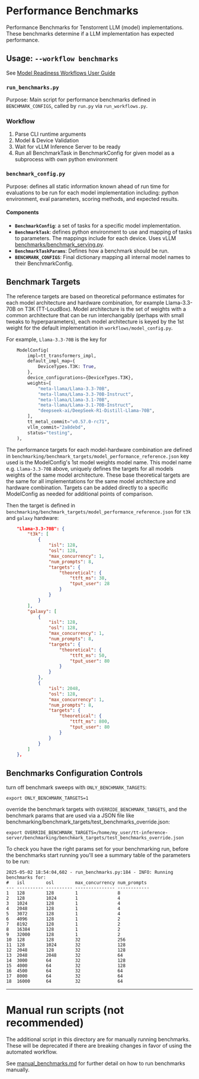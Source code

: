 # Performance Benchmarks

Performance Benchmarks for Tenstorrent LLM (model) implementations. These benchmarks determine if a LLM implementation has expected performance.

## Usage: `--workflow benchmarks`

See [Model Readiness Workflows User Guide](../docs/workflows_user_guide.md#performance-benchmarks)

### `run_benchmarks.py`

Purpose: Main script for performance benchmarks defined in `BENCHMARK_CONFIGS`, called by `run.py` via `run_workflows.py`.

### Workflow

1. Parse CLI runtime arguments
2. Model & Device Validation
3. Wait for vLLM Inference Server to be ready
4. Run all BenchmarkTask in BenchmarkConfig for given model as a subprocess with own python environment

### `benchmark_config.py`

Purpose: defines all static information known ahead of run time for evaluations to be run for each model implementation including: python environment, eval parameters, scoring methods, and expected results.

#### Components

- **`BenchmarkConfig`**: a set of tasks for a specific model implementation.
- **`BenchmarkTask`**: defines python environment to use and mapping of tasks to parameters. The mappings include for each device. Uses vLLM [benchmarks/benchmark_serving.py](https://github.com/vllm-project/vllm/blob/main/benchmarks/benchmark_serving.py).
- **`BenchmarkTaskParams`**: Defines how a benchmark should be run.
- **`BENCHMARK_CONFIGS`**: Final dictionary mapping all internal model names to their BenchmarkConfig.

## Benchmark Targets

The reference targets are based on theoretical peformance estimates for each model architecture and hardware combination, for example Llama-3.3-70B on T3K (TT-LoudBox). Model architecture is the set of weights with a common architecture that can be run interchangably (perhaps with small tweaks to hyperparameters), each model architecture is keyed by the 1st weight for the default implementation in `workflows/model_config.py`.

For example, `Llama-3.3-70B` is the key for
```python
    ModelConfig(
        impl=tt_transformers_impl,
        default_impl_map={
            DeviceTypes.T3K: True,
        },
        device_configurations={DeviceTypes.T3K},
        weights=[
            "meta-llama/Llama-3.3-70B",
            "meta-llama/Llama-3.3-70B-Instruct",
            "meta-llama/Llama-3.1-70B",
            "meta-llama/Llama-3.1-70B-Instruct",
            "deepseek-ai/DeepSeek-R1-Distill-Llama-70B",
        ],
        tt_metal_commit="v0.57.0-rc71",
        vllm_commit="2a8debd",
        status="testing",
    ),
```

The performance targets for each model-hardware combination are defined in `benchmarking/benchmark_targets/model_performance_reference.json` key used is the ModelConfig's 1st model weights model name. This model name e.g. `Llama-3.3-70B` above, uniquely defines the targets for all models weights of the same model architecture. These base theoretical targets are the same for all implementations for the same model architecture and hardware combination. Targets can be added directly to a specific ModelConfig as needed for additional points of comparison.

Then the target is defined in `benchmarking/benchmark_targets/model_performance_reference.json` for `t3k` and `galaxy` hardware:
```json
    "Llama-3.3-70B": {
        "t3k": [
            {
                "isl": 128,
                "osl": 128,
                "max_concurrency": 1,
                "num_prompts": 8,
                "targets": {
                    "theoretical": {
                        "ttft_ms": 38,
                        "tput_user": 28
                    }
                }
            }
        ],
        "galaxy": [
            {
                "isl": 128,
                "osl": 128,
                "max_concurrency": 1,
                "num_prompts": 8,
                "targets": {
                    "theoretical": {
                        "ttft_ms": 50,
                        "tput_user": 80
                    }
                }
            },
            {
                "isl": 2048,
                "osl": 128,
                "max_concurrency": 1,
                "num_prompts": 8,
                "targets": {
                    "theoretical": {
                        "ttft_ms": 800,
                        "tput_user": 80
                    }
                }
            }
        ]
    },
```

## Benchmarks Configuration Controls

turn off benchmark sweeps with `ONLY_BENCHMARK_TARGETS`:
```
export ONLY_BENCHMARK_TARGETS=1
```
override the benchmark targets with `OVERRIDE_BENCHMARK_TARGETS`, and the benchmark params that are used via a JSON file like benchmarking/benchmark_targets/test_benchmarks_override.json:
```
export OVERRIDE_BENCHMARK_TARGETS=/home/my_user/tt-inference-server/benchmarking/benchmark_targets/test_benchmarks_override.json
```

To check you have the right params set for your benchmarking run, before the benchmarks start running you'll see a summary table of the parameters to be run:
```
2025-05-02 18:54:04,602 - run_benchmarks.py:184 - INFO: Running benchmarks for:
#   isl        osl        max_concurrency num_prompts
--- ---------- ---------- --------------- ------------
1   128        128        1               8
2   128        1024       1               4
3   1024       128        1               4
4   2048       128        1               4
5   3072       128        1               4
6   4096       128        1               2
7   8192       128        1               2
8   16384      128        1               2
9   32000      128        1               2
10  128        128        32              256
11  128        1024       32              128
12  2048       128        32              128
13  2048       2048       32              64
14  3000       64         32              128
15  4000       64         32              128
16  4500       64         32              64
17  8000       64         32              64
18  16000      64         32              64
```

---

# Manual run scripts (not recommended)

The additional script in this directory are for manually running benchmarks. These will be deprecated if there are breaking changes in favor of using the automated workflow.

See [manual_benchmarks.md](manual_benchmarks.md) for further detail on how to run benchmarks manually.
